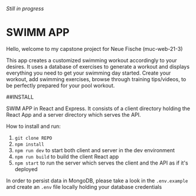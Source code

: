 *Still in progress*
# SWIMM APP
Hello, welcome to my capstone project for Neue Fische (muc-web-21-3)


This app creates a customized swimming workout accordingly to your desires. It uses a database of exercises to generate a workout and displays everything you need to get your swimming day started. Create your workout, add swimming exercises, browse through training tips/videos, to be perfectly prepared for your pool workout.

##INSTALL 

SWIM APP in React and Express. It consists of a client directory holding the React App and a server directory which serves the API.

How to install and run:

1. `git clone REPO`
2. `npm install`
3. `npm run dev` to start both client and server in the dev environment
4. `npm run build` to build the client React app
5. `npm start` to run the server which serves the client and the API as if it's deployed

In order to persist data in MongoDB, please take a look in the `.env.example` and create an `.env` file locally holding your database credentials
